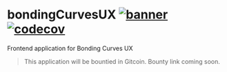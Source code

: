 # bondingCurvesUX [![banner](https://travis-ci.org/Superjo149/bondingCurvesUX.svg?branch=master)](https://travis-ci.org/Superjo149/bondingCurvesUX) [![codecov](https://codecov.io/gh/Superjo149/bondingCurvesUX/branch/master/graph/badge.svg)](https://codecov.io/gh/Superjo149/bondingCurvesUX)
Frontend application for Bonding Curves UX

>This application will be bountied in Gitcoin. Bounty link coming soon.
